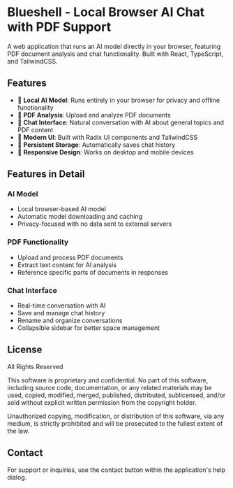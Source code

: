# Blueshell - Local Browser AI Chat with PDF Support

A web application that runs an AI model directly in your browser, featuring PDF document analysis and chat functionality. Built with React, TypeScript, and TailwindCSS.

## Features

- 🤖 **Local AI Model**: Runs entirely in your browser for privacy and offline functionality
- 📄 **PDF Analysis**: Upload and analyze PDF documents
- 💬 **Chat Interface**: Natural conversation with AI about general topics and PDF content
- 🎨 **Modern UI**: Built with Radix UI components and TailwindCSS
- 💾 **Persistent Storage**: Automatically saves chat history
- 📱 **Responsive Design**: Works on desktop and mobile devices

## Features in Detail

### AI Model
- Local browser-based AI model
- Automatic model downloading and caching
- Privacy-focused with no data sent to external servers

### PDF Functionality
- Upload and process PDF documents
- Extract text content for AI analysis
- Reference specific parts of documents in responses

### Chat Interface
- Real-time conversation with AI
- Save and manage chat history
- Rename and organize conversations
- Collapsible sidebar for better space management

## License

All Rights Reserved

This software is proprietary and confidential. No part of this software, including 
source code, documentation, or any related materials may be used, copied, modified,
merged, published, distributed, sublicensed, and/or sold without explicit written 
permission from the copyright holder.

Unauthorized copying, modification, or distribution of this software, via any medium,
is strictly prohibited and will be prosecuted to the fullest extent of the law.

## Contact

For support or inquiries, use the contact button within the application's help dialog.